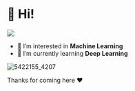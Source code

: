 # 👋 Hi!

![](https://komarev.com/ghpvc/?username=prchow&color=red)

- 👀 I’m interested in **Machine Learning**
- 🌱 I’m currently learning **Deep Learning**

![5422155_4207](https://github.com/itadori8/itadori8/assets/147836678/615f9c9f-f842-4a6a-bb8f-16c0a37036d5)


Thanks for coming here ❤️


